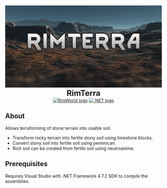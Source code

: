 <p align="center">
    <img src="https://github.com/KeirLoire/RimTerra/blob/master/About/Preview.png?raw=true" alt="RimTerra Preview"/><br>
    <b style="font-size:25px">RimTerra</b><br>
    <a href="https://store.steampowered.com/app/294100/RimWorld/"><img src="https://img.shields.io/badge/rimworld-1.5-b5651d?label=RimWorld&style=flat&logo=rimworld" alt="RimWorld logo"/></a>
    <a href="https://dotnet.microsoft.com/en-us/download/dotnet/8.0"><img src="https://img.shields.io/badge/dotnet-8.0-512bd4?label=.NET&style=flat&logo=dotnet" alt=".NET logo"/></a>
</p>

## About

Allows terraforming of stone terrain into usable soil.

- Transform rocky terrain into fertile stony soil using limestone blocks. 
- Convert stony soil into fertile soil using pemmican.
- Rich soil can be created from fertile soil using neutroamine.

## Prerequisites
Requires Visual Studio with .NET Framework 4.7.2 SDK to compile the assemblies.